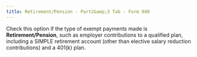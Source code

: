 ```yaml
---
title: Retirement/Pension - Part2&amp;3 Tab - Form 940
---
```



Check this option if the type of exempt payments made is **Retirement/Pension**, such as employer contributions to a qualified  plan, including a SIMPLE retirement account (other than elective salary  reduction contributions) and a 401(k) plan.
